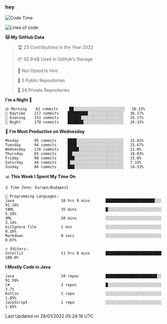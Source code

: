 ### hey

<!--START_SECTION:waka-->
![Code Time](http://img.shields.io/badge/Code%20Time-493%20hrs%2049%20mins-blue)

![Lines of code](https://img.shields.io/badge/From%20Hello%20World%20I%27ve%20Written-440%20Thousand%20lines%20of%20code-blue)

**🐱 My GitHub Data** 

> 🏆 23 Contributions in the Year 2022
 > 
> 📦 92.9 kB Used in GitHub's Storage 
 > 
> 🚫 Not Opted to Hire
 > 
> 📜 5 Public Repositories 
 > 
> 🔑 24 Private Repositories  
 > 
**I'm a Night 🦉** 

```text
🌞 Morning    62 commits     ██░░░░░░░░░░░░░░░░░░░░░░░   10.33% 
🌆 Daytime    217 commits    █████████░░░░░░░░░░░░░░░░   36.17% 
🌃 Evening    151 commits    ██████░░░░░░░░░░░░░░░░░░░   25.17% 
🌙 Night      170 commits    ███████░░░░░░░░░░░░░░░░░░   28.33%

```
📅 **I'm Most Productive on Wednesday** 

```text
Monday       95 commits     ████░░░░░░░░░░░░░░░░░░░░░   15.83% 
Tuesday      94 commits     ████░░░░░░░░░░░░░░░░░░░░░   15.67% 
Wednesday    126 commits    █████░░░░░░░░░░░░░░░░░░░░   21.0% 
Thursday     65 commits     ██░░░░░░░░░░░░░░░░░░░░░░░   10.83% 
Friday       90 commits     ███░░░░░░░░░░░░░░░░░░░░░░   15.0% 
Saturday     44 commits     █░░░░░░░░░░░░░░░░░░░░░░░░   7.33% 
Sunday       86 commits     ███░░░░░░░░░░░░░░░░░░░░░░   14.33%

```


📊 **This Week I Spent My Time On** 

```text
⌚︎ Time Zone: Europe/Budapest

💬 Programming Languages: 
Java                     10 hrs 9 mins       ██████████████████████░░░   91.16% 
YAML                     35 mins             █░░░░░░░░░░░░░░░░░░░░░░░░   5.38% 
XML                      20 mins             ░░░░░░░░░░░░░░░░░░░░░░░░░   3.14% 
GitIgnore file           1 min               ░░░░░░░░░░░░░░░░░░░░░░░░░   0.26% 
Markdown                 0 secs              ░░░░░░░░░░░░░░░░░░░░░░░░░   0.07%

🔥 Editors: 
IntelliJ                 11 hrs 8 mins       █████████████████████████   100.0%

```

**I Mostly Code in Java** 

```text
Java                     50 repos            ███████████████████████░░   92.59% 
C#                       2 repos             █░░░░░░░░░░░░░░░░░░░░░░░░   3.7% 
Kotlin                   1 repo              ░░░░░░░░░░░░░░░░░░░░░░░░░   1.85% 
JavaScript               1 repo              ░░░░░░░░░░░░░░░░░░░░░░░░░   1.85%

```



 Last Updated on 28/01/2022 05:24:16 UTC
<!--END_SECTION:waka-->
